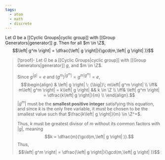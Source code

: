 ```yaml
---
tags:
  - atom
  - math
  - discrete
---
```

Let $G$ be a [[Cyclic Groups|cyclic group]] with [[Group Generators|generator]] $g$. Then for all $m \in \Z$,
$$\left| g^m \right| = \dfrac{\left| g \right|}{\gcd(m,\left| g \right| )}$$

> [!proof]-
> Let $G$ be a [[Cyclic Groups|cyclic group]] with [[Group Generators|generator]] $g$, and $m \in \Z$.
> 
> Since $g^\left| g \right| = e$ and $\left( g^m \right)^{\left| g^{m} \right|} = g^{m\left| g^{m} \right|} = e$,
> $$\begin{align}
> 	& \left| g \right| \: {\big|}\; m\left| g^m \right| \\
> 	\iff& m\left| g^m \right| = k\left| g \right| && k \in \Z  \\
> 	\iff& \left| g^m \right| =  \dfrac{k\left| g \right|}{m} \\
> \end{align}.$$
> $\left| g^m \right|$ must be the **smallest positive integer** satisfying this equation, and since $k$ is the only free variable, it must be chosen to be the smallest value such that $\frac{k\left| g \right|}{m} \in \Z^+$.
> 
> Thus, $k$ must be greatest divisor of $m$ without its common factors with $\left| g \right|$, meaning
> $$k = \dfrac{m}{\gcd(m,\left| g \right| )}.$$
> Thus,
> $$\left| g^m \right| = \dfrac{\left| g \right|}{\gcd(m,\left| g \right| )}$$